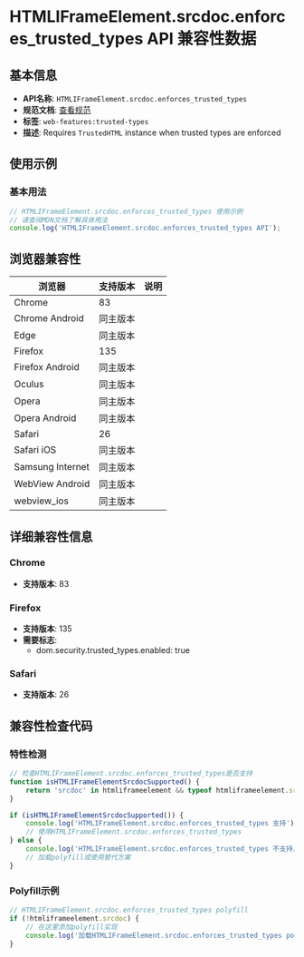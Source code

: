 # HTMLIFrameElement.srcdoc.enforces_trusted_types API 兼容性数据

## 基本信息

- **API名称**: `HTMLIFrameElement.srcdoc.enforces_trusted_types`
- **规范文档**: [查看规范](https://w3c.github.io/trusted-types/dist/spec/#dom-xss-injection-sinks)
- **标签**: `web-features:trusted-types`
- **描述**: Requires `TrustedHTML` instance when trusted types are enforced

## 使用示例

### 基本用法

```javascript
// HTMLIFrameElement.srcdoc.enforces_trusted_types 使用示例
// 请查阅MDN文档了解具体用法
console.log('HTMLIFrameElement.srcdoc.enforces_trusted_types API');
```

## 浏览器兼容性

| 浏览器 | 支持版本 | 说明 |
|--------|----------|------|
| Chrome | 83 |  |
| Chrome Android | 同主版本 |  |
| Edge | 同主版本 |  |
| Firefox | 135 |  |
| Firefox Android | 同主版本 |  |
| Oculus | 同主版本 |  |
| Opera | 同主版本 |  |
| Opera Android | 同主版本 |  |
| Safari | 26 |  |
| Safari iOS | 同主版本 |  |
| Samsung Internet | 同主版本 |  |
| WebView Android | 同主版本 |  |
| webview_ios | 同主版本 |  |

## 详细兼容性信息

### Chrome

- **支持版本**: 83

### Firefox

- **支持版本**: 135
- **需要标志**: 
  - dom.security.trusted_types.enabled: true

### Safari

- **支持版本**: 26

## 兼容性检查代码

### 特性检测

```javascript
// 检查HTMLIFrameElement.srcdoc.enforces_trusted_types是否支持
function isHTMLIFrameElementSrcdocSupported() {
    return 'srcdoc' in htmliframeelement && typeof htmliframeelement.srcdoc === 'function';
}

if (isHTMLIFrameElementSrcdocSupported()) {
    console.log('HTMLIFrameElement.srcdoc.enforces_trusted_types 支持');
    // 使用HTMLIFrameElement.srcdoc.enforces_trusted_types
} else {
    console.log('HTMLIFrameElement.srcdoc.enforces_trusted_types 不支持，需要polyfill');
    // 加载polyfill或使用替代方案
}
```

### Polyfill示例

```javascript
// HTMLIFrameElement.srcdoc.enforces_trusted_types polyfill
if (!htmliframeelement.srcdoc) {
    // 在这里添加polyfill实现
    console.log('加载HTMLIFrameElement.srcdoc.enforces_trusted_types polyfill');
}
```

